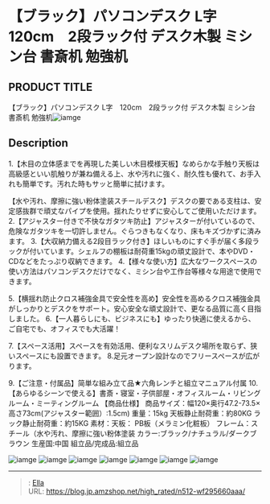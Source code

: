 # 【ブラック】パソコンデスク L字　120cm　2段ラック付 デスク木製 ミシン台 書斎机  勉強机


## PRODUCT TITLE 

【ブラック】パソコンデスク L字　120cm　2段ラック付 デスク木製 ミシン台 書斎机  勉強机![iamge](https://b2bfiles1.gigab2b.cn/image/wkseller/301/20221028_ded4d80955ba1abf7391c69fae501bd8.jpg)

## Description

1.【木目の立体感までを再現した美しい木目模様天板】なめらかな手触り天板は高級感といい肌触りが兼ね備える上、水や汚れに強く、耐久性も優れて、お手入れも簡単です。汚れた時もサッと簡単に拭けます。

【水や汚れ、摩擦に強い粉体塗装スチールデスク】デスクの要である支柱は、安定感抜群で頑丈なパイプを使用。揺れたりせずに安心してご使用いただけます。
2.【アジャスター付きで不快なガタツキ防止】アジャスターが付いているので、危険なガタツキを一切許しません。ぐらつきもなくなり、床もキズづかずに済みます。
3.【大収納力備える2段目ラック付き】ほしいものにすぐ手が届く多段ラックが付いています。シェルフの棚板は耐荷重15kgの頑丈設計で、本やDVD・CDなどをたっぷり収納できます。
4.【様々な使い方】広大なワークスペースの使い方法はパソコンデスクだけでなく、ミシン台や工作台等様々な用途で使用できます。
 
5.【横揺れ防止クロス補強金具で安全性を高め】安全性を高めるクロス補強金具がしっかりとデスクをサポート。安心安全な頑丈設計で、更なる品質に高く目指しました。
6.【一人暮らしにも、ビジネスにも】ゆったり快適に使えるから、ご自宅でも、オフィスでも大活躍！
 
7.【スペース活用】スペースを有効活用、便利なスリムデスク場所を取らず、狭いスペースにも設置できます。
8.足元オープン設計なのでフリースペースが広がります。
 
9.【ご注意・付属品】简単な組み立て品★六角レンチと組立マニュアル付属
10.【あらゆるシーンで使える】書斎・寝室・子供部屋・オフィスルーム・リビングルーム・ミーティングルーム
【商品仕様】
商品サイズ：幅120×奥行47.2-73.5×高さ73cm(アジャスター範囲）:1.5cm)
重量：15kg    天板静止耐荷重：約80KG  ラック静止耐荷重：約15KG
素材：天板： PB板（メラミン化粧板） フレーム：スチール（水や汚れ、摩擦に強い粉体塗装
カラー:ブラック/ナチュラル/ダークブラウン
生産国:中国
組立品/完成品:組立品


![iamge](https://b2bfiles1.gigab2b.cn/image/wkseller/301/WF194931/20200825_380eedc92de93d8c1d31b27297005d62.jpg)
![iamge](https://b2bfiles1.gigab2b.cn/image/wkseller/301/WF194931/20200825_9c20c210b594b0e127edd4694cb5b6ab.jpg)
![iamge](https://b2bfiles1.gigab2b.cn/image/wkseller/301/WF194931/20200825_a19350765eaf1f97174d0c7af93fe470.jpg)
![iamge](https://b2bfiles1.gigab2b.cn/image/wkseller/301/WF194931/20200825_b20bb96d8037c909cba15831d6b57ca0.jpg)
![iamge](https://b2bfiles1.gigab2b.cn/image/wkseller/301/WF194931/20200825_e112c5250bb4e6ea7f0005d07eaa8505.jpg)
![iamge](https://b2bfiles1.gigab2b.cn/image/wkseller/301/WF194931/20200825_fa2f6ffcc0bf53996a89bed33fa3d5cc.jpg)
![iamge](https://b2bfiles1.gigab2b.cn/image/wkseller/301/WF194931/20200825_2051f0c43632cae4a3b1960f5fb7ce49.jpg)


---

> : [Ella](https://blog.jp.amzshop.net/)  
> URL: https://blog.jp.amzshop.net/high_rated/n512-wf295660aaa/  


